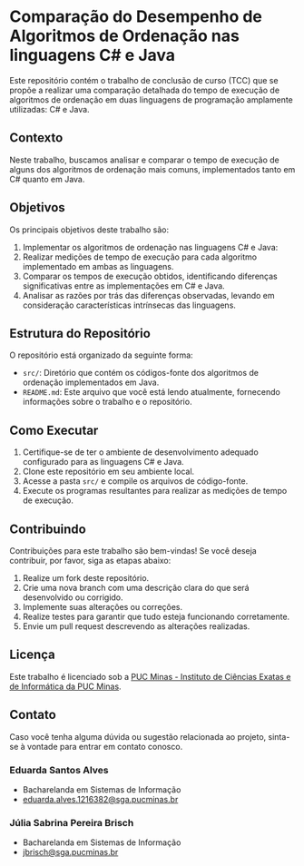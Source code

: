 # Comparação do Desempenho de Algoritmos de Ordenação nas linguagens C# e Java

Este repositório contém o trabalho de conclusão de curso (TCC) que se propõe a realizar uma comparação detalhada do tempo de execução de algoritmos de ordenação em duas linguagens de programação amplamente utilizadas: C# e Java.

## Contexto

Neste trabalho, buscamos analisar e comparar o tempo de execução de alguns dos algoritmos de ordenação mais comuns, implementados tanto em C# quanto em Java.

## Objetivos

Os principais objetivos deste trabalho são:

1. Implementar os algoritmos de ordenação nas linguagens C# e Java:
2. Realizar medições de tempo de execução para cada algoritmo implementado em ambas as linguagens.
3. Comparar os tempos de execução obtidos, identificando diferenças significativas entre as implementações em C# e Java.
4. Analisar as razões por trás das diferenças observadas, levando em consideração características intrínsecas das linguagens.

## Estrutura do Repositório

O repositório está organizado da seguinte forma:

- `src/`: Diretório que contém os códigos-fonte dos algoritmos de ordenação implementados em Java.
- `README.md`: Este arquivo que você está lendo atualmente, fornecendo informações sobre o trabalho e o repositório.

## Como Executar

1. Certifique-se de ter o ambiente de desenvolvimento adequado configurado para as linguagens C# e Java.
2. Clone este repositório em seu ambiente local.
3. Acesse a pasta `src/` e compile os arquivos de código-fonte.
4. Execute os programas resultantes para realizar as medições de tempo de execução.

## Contribuindo

Contribuições para este trabalho são bem-vindas! Se você deseja contribuir, por favor, siga as etapas abaixo:

1. Realize um fork deste repositório.
2. Crie uma nova branch com uma descrição clara do que será desenvolvido ou corrigido.
3. Implemente suas alterações ou correções.
4. Realize testes para garantir que tudo esteja funcionando corretamente.
5. Envie um pull request descrevendo as alterações realizadas.

## Licença

Este trabalho é licenciado sob a [PUC Minas - Instituto de Ciências Exatas e de Informática da PUC Minas](LICENSE).

## Contato
Caso você tenha alguma dúvida ou sugestão relacionada ao projeto, sinta-se à vontade para entrar em contato conosco.

### Eduarda Santos Alves
- Bacharelanda em Sistemas de Informação
- eduarda.alves.1216382@sga.pucminas.br

### Júlia Sabrina Pereira Brisch
- Bacharelanda em Sistemas de Informação
- jbrisch@sga.pucminas.br

